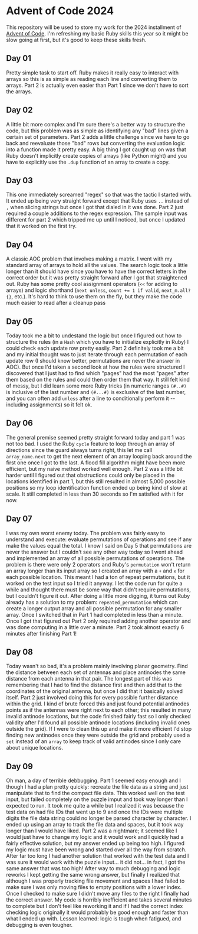 # Advent of Code 2024
This repository will be used to store my work for the 2024 installment of [Advent of Code](https://adventofcode.com/2024). I'm refreshing my basic Ruby skills this year so it might be slow going at first, but it's good to keep these skills fresh.

## Day 01
Pretty simple task to start off. Ruby makes it really easy to interact with arrays so this is as simple as reading each line and converting them to arrays. Part 2 is actually even easier than Part 1 since we don't have to sort the arrays.

## Day 02
A little bit more complex and I'm sure there's a better way to structure the code, but this problem was as simple as identifying any "bad" lines given a certain set of parameters. Part 2 adds a little challenge since we have to go back and reevaluate those "bad" rows but converting the evaluation logic into a function made it pretty easy. A big thing I got caught up on was that Ruby doesn't implicitly create copies of arrays (like Python might) and you have to explicitly use the `.dup` function of an array to create a copy.

## Day 03
This one immediately screamed "regex" so that was the tactic I started with. It ended up being very straight forward except that Ruby uses `..` instead of `,` when slicing strings but once I got that dialed in it was done. Part 2 just required a couple additions to the regex expression. The sample input was different for part 2 which tripped me up until I noticed, but once I updated that it worked on the first try.

## Day 04
A classic AOC problem that involves making a matrix. I went with my standard array of arrays to hold all the values. The search logic took a little longer than it should have since you have to have the correct letters in the correct order but it was pretty straight forward after I got that straightened out. Ruby has some pretty cool assignment operators (`<<` for adding to arrays) and logic shorthand (`next unless`, `count += 1 if valid`, `next_m.all? {}`, etc.). It's hard to think to use them on the fly, but they make the code much easier to read after a cleanup pass

## Day 05
Today took me a bit to undestand the logic but once I figured out how to structure the rules (in a `Hash` which you have to initialize explicitly in Ruby) I could check each update row pretty easily. Part 2 definitely took me a bit and my initial thought was to just iterate through each permutation of each update row (I should know better, permutations are never the answer in AOC). But once I'd taken a second look at how the rules were structured I discovered that I just had to find which "pages" had the most "pages" after them based on the rules and could then order them that way. It still felt kind of messy, but I did learn some more Ruby tricks (in numeric ranges `(#..#)` is inclusive of the last number and `(#...#)` is exclusive of the last number, and you can often add `unless` after a line to conditionally perform it -- including assignments) so it felt ok.

## Day 06
The general premise seemed pretty straight forward today and part 1 was not too bad. I used the Ruby `cycle` feature to loop through an array of directions since the guard always turns right, this let me call `array_name.next` to get the next element of an array looping back around the first one once I got to the last. A flood fill algorithm might have been more efficient, but my naive method worked well enough. Part 2 was a little bit harder until I figured out that obstructions could only be placed in the locations identified in part 1, but this still resulted in almost 5,000 possible positions so my loop identification function ended up being kind of slow at scale. It still completed in less than 30 seconds so I'm satisfied with it for now.

## Day 07
I was my own worst enemy today. The problem was fairly easy to understand and execute: evaluate permutations of operations and see if any make the values equal the total. I know I said on Day 5 that permutations are never the answer but I couldn't see any other way today so I went ahead and implemented an array of all possible permutations of operations. The problem is there were only 2 operators and Ruby's `permutation` won't return an array longer than its input array so I created an array with a `+` and `x` for each possible location. This meant I had a ton of repeat permutations, but it worked on the test input so I tried it anyway. I let the code run for quite a while and thought there must be some way that didn't require permutations, but I couldn't figure it out. After doing a little more digging, it turns out Ruby already has a solution to my problem: `repeated_permutation` which can create a longer output array and all possible permutation for any smaller array. Once I switched that in Part 1 had completed in less than a minute. Once I got that figured out Part 2 only required adding another operator and was done computing in a little over a minute. Part 2 took almost exactly 6 minutes after finishing Part 1!

## Day 08
Today wasn't so bad, it's a problem mainly involving planar geometry. Find the distance between each set of antennas and place antinodes the same distance from each antenna in that pair. The longest part of this was remembering that I had to find the distance first and then add that to the coordinates of the original antenna, but once I did that it basically solved itself. Part 2 just involved doing this for every possible further distance within the grid. I kind of brute forced this and just found potential antinodes points as if the antennas were right next to each other; this resulted in many invalid antinode locations, but the code finished fairly fast so I only checked validity after I'd found all possible antinode locations (including invalid ones outside the grid). If I were to clean this up and make it more efficient I'd stop finding new antinodes once they were outside the grid and probably used a `set` instead of an `array` to keep track of valid antinodes since I only care about unique locations.

## Day 09
Oh man, a day of terrible debbugging. Part 1 seemed easy enough and I though I had a plan pretty quickly: recreate the file data as a string and just manipulate that to find the compact file data. This worked well on the test input, but failed completely on the puzzle imput and took way longer than I expected to run. It took me quite a while but I realized it was because the test data on had file IDs that went up to 9 and once the IDs were multiple digits the file data string could no longer be parsed character by character. I ended up using an array to track the file data and spaces, but it took way longer than I would have liked. Part 2 was a nightmare; it seemed like I would just have to change my logic and it would work and I quickly had a fairly effective solution, but my answer ended up being too high. I figured my logic must have been wrong and started over all the way from scratch. After far too long I had another solution that worked with the test data and I was sure it would work with the puzzle input... it did not... in fact, I got the same answer that was too high! After way to much debugging and logic reworks I kept getting the same wrong answer, but finally I realized that although I was properly tracking file movement and spaces I had failed to make sure I was only moving files to empty positions with a lower index. Once I checked to make sure I didn't move any files to the right I finally had the correct answer. My code is horribly inefficient and takes several minutes to complete but I don't feel like reworking it and if I had the correct index checking logic originally it would probably be good enough and faster than what I ended up with. Lesson learned: logic is tough when fatigued, and debugging is even tougher.